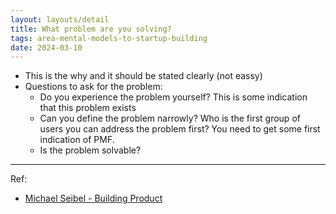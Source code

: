 ```yaml
---
layout: layouts/detail
title: What problem are you solving?
tags: area-mental-models-to-startup-building
date: 2024-03-10
---
```

* This is the why and it should be stated clearly (not eassy)
* Questions to ask for the problem:
  * Do you experience the problem yourself? This is some indication that this problem exists
  * Can you define the problem narrowly? Who is the first group of users you can address the problem first? You need to get some first indication of PMF.
  * Is the problem solvable?

---

Ref:
* [Michael Seibel - Building Product](https://www.youtube.com/watch?v=C27RVio2rOs)
